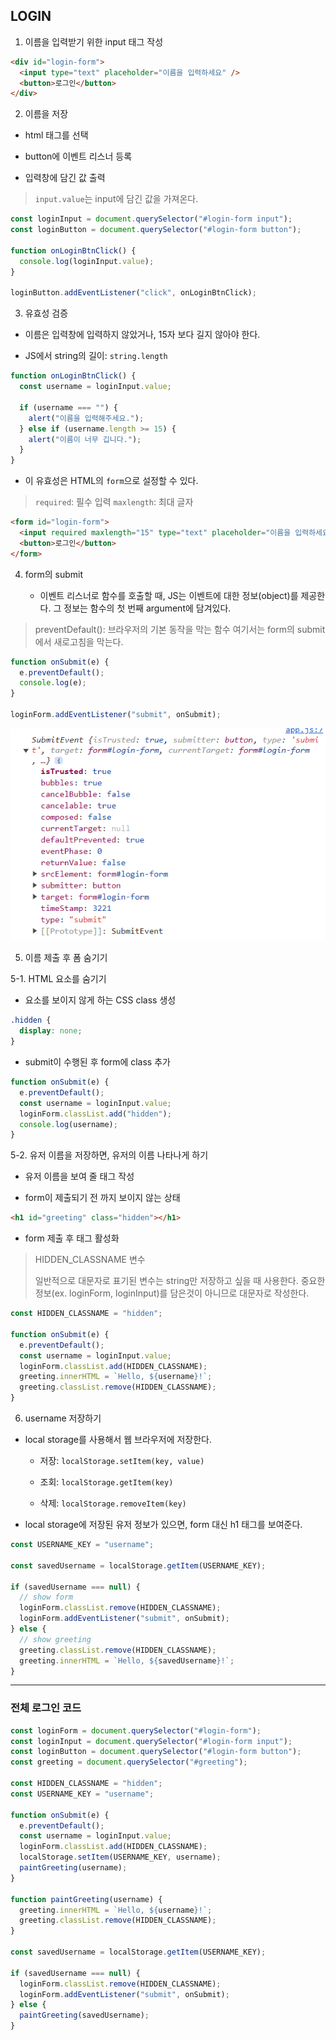 ## LOGIN

1. 이름을 입력받기 위한 input 태그 작성

```html
<div id="login-form">
  <input type="text" placeholder="이름을 입력하세요" />
  <button>로그인</button>
</div>
```

2. 이름을 저장

- html 태그를 선택

- button에 이벤트 리스너 등록

- 입력창에 담긴 값 출력

> `input.value`는 input에 담긴 값을 가져온다.

```javascript
const loginInput = document.querySelector("#login-form input");
const loginButton = document.querySelector("#login-form button");

function onLoginBtnClick() {
  console.log(loginInput.value);
}

loginButton.addEventListener("click", onLoginBtnClick);
```

3. 유효성 검증

- 이름은 입력창에 입력하지 않았거나, 15자 보다 길지 않아야 한다.

- JS에서 string의 길이: `string.length`

```javascript
function onLoginBtnClick() {
  const username = loginInput.value;

  if (username === "") {
    alert("이름을 입력해주세요.");
  } else if (username.length >= 15) {
    alert("이름이 너무 깁니다.");
  }
}
```

- 이 유효성은 HTML의 `form`으로 설정할 수 있다.

> `required`: 필수 입력
> `maxlength`: 최대 글자

```html
<form id="login-form">
  <input required maxlength="15" type="text" placeholder="이름을 입력하세요" />
  <button>로그인</button>
</form>
```

4. form의 submit

   - 이벤트 리스너로 함수를 호출할 때, JS는 이벤트에 대한 정보(object)를 제공한다. 그 정보는 함수의 첫 번째 argument에 담겨있다.

> preventDefault(): 브라우저의 기본 동작을 막는 함수
> 여기서는 form의 submit에서 새로고침을 막는다.

```javascript
function onSubmit(e) {
  e.preventDefault();
  console.log(e);
}

loginForm.addEventListener("submit", onSubmit);
```

![submitEvent](images/1.png)

5. 이름 제출 후 폼 숨기기

5-1. HTML 요소를 숨기기

- 요소를 보이지 않게 하는 CSS class 생성

```css
.hidden {
  display: none;
}
```

- submit이 수행된 후 form에 class 추가

```js
function onSubmit(e) {
  e.preventDefault();
  const username = loginInput.value;
  loginForm.classList.add("hidden");
  console.log(username);
}
```

5-2. 유저 이름을 저장하면, 유저의 이름 나타나게 하기

- 유저 이름을 보여 줄 태그 작성

- form이 제출되기 전 까지 보이지 않는 상태

```html
<h1 id="greeting" class="hidden"></h1>
```

- form 제출 후 태그 활성화

> HIDDEN_CLASSNAME 변수
>
> 일반적으로 대문자로 표기된 변수는 string만 저장하고 싶을 때 사용한다. 중요한 정보(ex. loginForm, loginInput)를 담은것이 아니므로 대문자로 작성한다.

```js
const HIDDEN_CLASSNAME = "hidden";

function onSubmit(e) {
  e.preventDefault();
  const username = loginInput.value;
  loginForm.classList.add(HIDDEN_CLASSNAME);
  greeting.innerHTML = `Hello, ${username}!`;
  greeting.classList.remove(HIDDEN_CLASSNAME);
}
```

6. username 저장하기

- local storage를 사용해서 웹 브라우저에 저장한다.

  - 저장: `localStorage.setItem(key, value)`

  - 조회: `localStorage.getItem(key)`

  - 삭제: `localStorage.removeItem(key)`

- local storage에 저장된 유저 정보가 있으면, form 대신 h1 태그를 보여준다.

```js
const USERNAME_KEY = "username";

const savedUsername = localStorage.getItem(USERNAME_KEY);

if (savedUsername === null) {
  // show form
  loginForm.classList.remove(HIDDEN_CLASSNAME);
  loginForm.addEventListener("submit", onSubmit);
} else {
  // show greeting
  greeting.classList.remove(HIDDEN_CLASSNAME);
  greeting.innerHTML = `Hello, ${savedUsername}!`;
}
```

---

### 전체 로그인 코드

```js
const loginForm = document.querySelector("#login-form");
const loginInput = document.querySelector("#login-form input");
const loginButton = document.querySelector("#login-form button");
const greeting = document.querySelector("#greeting");

const HIDDEN_CLASSNAME = "hidden";
const USERNAME_KEY = "username";

function onSubmit(e) {
  e.preventDefault();
  const username = loginInput.value;
  loginForm.classList.add(HIDDEN_CLASSNAME);
  localStorage.setItem(USERNAME_KEY, username);
  paintGreeting(username);
}

function paintGreeting(username) {
  greeting.innerHTML = `Hello, ${username}!`;
  greeting.classList.remove(HIDDEN_CLASSNAME);
}

const savedUsername = localStorage.getItem(USERNAME_KEY);

if (savedUsername === null) {
  loginForm.classList.remove(HIDDEN_CLASSNAME);
  loginForm.addEventListener("submit", onSubmit);
} else {
  paintGreeting(savedUsername);
}
```
